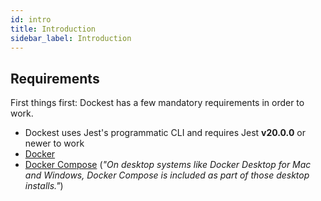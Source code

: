 ```yaml
---
id: intro
title: Introduction
sidebar_label: Introduction
---
```


## Requirements

First things first: Dockest has a few mandatory requirements in order to work.

- Dockest uses Jest's programmatic CLI and requires Jest **v20.0.0** or newer to work
- [Docker](https://www.docker.com/)
- [Docker Compose](https://docs.docker.com/compose/install/) (_"On desktop systems like Docker Desktop for Mac and Windows, Docker Compose is included as part of those desktop installs."_)
